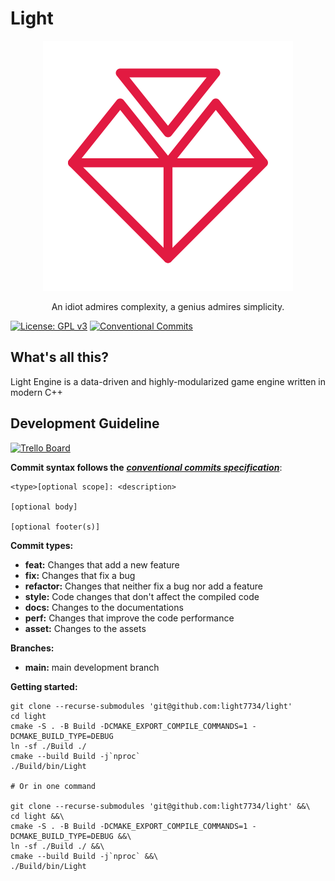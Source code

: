 # Light

<div align="center">
<img src="https://raw.githubusercontent.com/Light7734/Light/main/Branding/light-colored-transparent.svg"/>

An idiot admires complexity, a genius admires simplicity.

</div>

[![License: GPL v3](https://img.shields.io/badge/License-GPL%20v3-blue.svg?style=for-the-badge)](https://www.gnu.org/licenses/gpl-3.0)
[![Conventional Commits](https://img.shields.io/badge/Conventional%20Commits-1.0.0-%23FE5196?logo=conventionalcommits&logoColor=white&style=for-the-badge)](https://conventionalcommits.org)

## What's all this?

Light Engine is a data-driven and highly-modularized game engine written in modern C++

## Development Guideline

[![Trello Board](https://img.shields.io/badge/TRELLO-white?style=for-the-badge&logo=trello&logoColor=e21a41)](https://trello.com/b/gwn3xVEi/light-engine)

**Commit syntax follows the** [**_conventional commits specification_**](https://www.conventionalcommits.org/en/v1.0.0/):

```
<type>[optional scope]: <description>

[optional body]

[optional footer(s)]
```

**Commit types:**

-   **feat:** Changes that add a new feature
-   **fix:** Changes that fix a bug
-   **refactor:** Changes that neither fix a bug nor add a feature
-   **style:** Code changes that don't affect the compiled code
-   **docs:** Changes to the documentations
-   **perf:** Changes that improve the code performance
-   **asset:** Changes to the assets

**Branches:**

-   **main:** main development branch

**Getting started:**

```
git clone --recurse-submodules 'git@github.com:light7734/light'
cd light
cmake -S . -B Build -DCMAKE_EXPORT_COMPILE_COMMANDS=1 -DCMAKE_BUILD_TYPE=DEBUG
ln -sf ./Build ./
cmake --build Build -j`nproc`
./Build/bin/Light

# Or in one command

git clone --recurse-submodules 'git@github.com:light7734/light' &&\
cd light &&\
cmake -S . -B Build -DCMAKE_EXPORT_COMPILE_COMMANDS=1 -DCMAKE_BUILD_TYPE=DEBUG &&\
ln -sf ./Build ./ &&\
cmake --build Build -j`nproc` &&\
./Build/bin/Light
```
